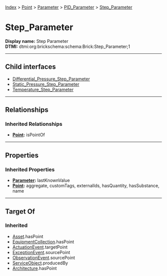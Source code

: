 [Index](../../../../index.md) > [Point](../../../Point.md) > [Parameter](../../Parameter.md) > [PID_Parameter](../PID_Parameter.md) > [Step_Parameter](#)
# Step_Parameter

**Display name:** Step Parameter<br />
**DTMI:** dtmi:org:brickschema:schema:Brick:Step_Parameter;1

---

## Child interfaces
* [Differential_Pressure_Step_Parameter](Differential_Pressure_Step_Parameter/Differential_Pressure_Step_Parameter.md)
* [Static_Pressure_Step_Parameter](Static_Pressure_Step_Parameter/Static_Pressure_Step_Parameter.md)
* [Temperature_Step_Parameter](Temperature_Step_Parameter/Temperature_Step_Parameter.md)

---

## Relationships

### Inherited Relationships
* **[Point](../../../Point.md):** isPointOf

---

## Properties

### Inherited Properties
* **[Parameter](../../Parameter.md):** lastKnownValue
* **[Point](../../../Point.md):** aggregate, customTags, externalIds, hasQuantity, hasSubstance, name

---

## Target Of
### Inherited
* [Asset](../../../../Asset/Asset.md).hasPoint
* [EquipmentCollection](../../../../Collection/EquipmentCollection.md).hasPoint
* [ActuationEvent](../../../../Event/PointEvent/ActuationEvent.md).targetPoint
* [ExceptionEvent](../../../../Event/PointEvent/ExceptionEvent.md).sourcePoint
* [ObservationEvent](../../../../Event/PointEvent/ObservationEvent.md).sourcePoint
* [ServiceObject](../../../../Information/ServiceObject/ServiceObject.md).producedBy
* [Architecture](../../../../Space/Architecture/Architecture.md).hasPoint

